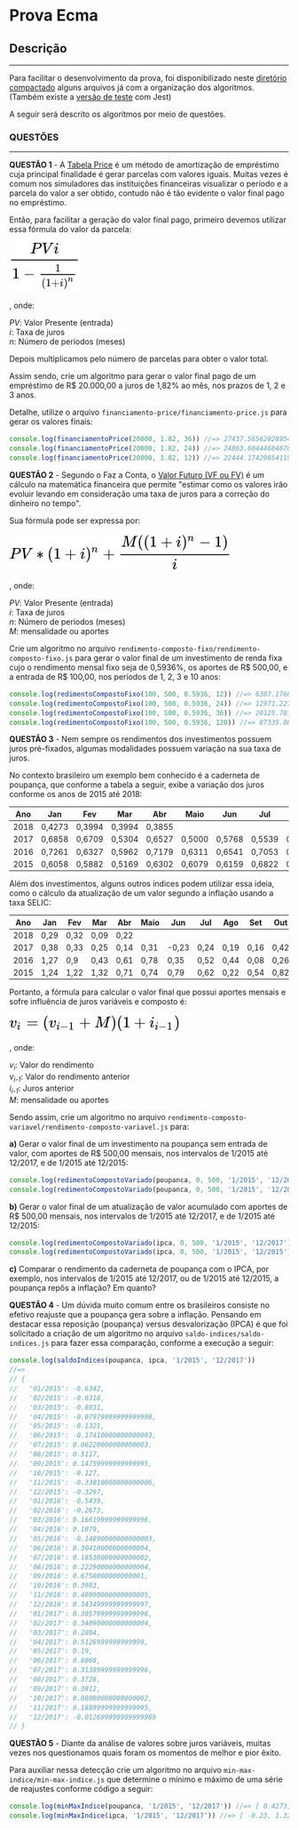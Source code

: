# Prova Ecma

## Descrição
---

Para facilitar o desenvolvimento da prova, foi disponibilizado neste [diretório compactado](code.zip) alguns arquivos já com a organização dos algoritmos. (Também existe a [versão de teste](code-test.zip) com Jest)

A seguir será descrito os algoritmos por meio de questões.

### QUESTÕES
---

**QUESTÃO 1** - A [Tabela Price](https://pt.wikipedia.org/wiki/Tabela_Price) é um método de amortização de empréstimo cuja principal finalidade é gerar parcelas com valores iguais. Muitas vezes é comum nos simuladores das instituições financeiras visualizar o período e a parcela do valor a ser obtido, contudo não é tão evidente o valor final pago no empréstimo.

Então, para facilitar a geração do valor final pago, primeiro devemos utilizar essa fórmula do valor da parcela:

![](assets/price.svg)

, onde:

*PV*: Valor Presente (entrada)<br>
*i*: Taxa de juros<br>
*n*: Número de períodos (meses)

Depois multiplicamos pelo número de parcelas para obter o valor total.

Assim sendo, crie um algoritmo para gerar o valor final pago de um empréstimo de R$ 20.000,00 a juros de 1,82% ao mês, nos prazos de 1, 2 e 3 anos.

Detalhe, utilize o arquivo `financiamento-price/financiamento-price.js` para gerar os valores finais:

```js
console.log(financiamentoPrice(20000, 1.82, 36)) //=> 27437.565620289548
console.log(financiamentoPrice(20000, 1.82, 24)) //=> 24863.60444684676
console.log(financiamentoPrice(20000, 1.82, 12)) //=> 22444.174290541192
```

**QUESTÃO 2** - Segundo o Faz a Conta, o [Valor Futuro (VF ou FV)](http://fazaconta.com/valor-futuro-investimentos.htm) é um cálculo na matemática financeira que permite "estimar como os valores irão evoluir levando em consideração uma taxa de juros para a correção do dinheiro no tempo". 

Sua fórmula pode ser expressa por:

![](assets/rf.svg)

, onde:

*PV*: Valor Presente (entrada)<br>
*i*: Taxa de juros<br>
*n*: Número de períodos (meses)<br>
*M*: mensalidade ou aportes

Crie um algoritmo no arquivo `rendimento-composto-fixo/rendimento-composto-fixo.js` para gerar o valor final de um investimento de renda fixa cujo o rendimento mensal fixo seja de 0,5936%, os aportes de R$ 500,00, e a entrada de R$ 100,00, nos períodos de 1, 2, 3 e 10 anos:

```js
console.log(redimentoCompostoFixo(100, 500, 0.5936, 12)) //=> 6307.176654943719
console.log(redimentoCompostoFixo(100, 500, 0.5936, 24)) //=> 12971.227695545636
console.log(redimentoCompostoFixo(100, 500, 0.5936, 36)) //=> 20125.781003832304
console.log(redimentoCompostoFixo(100, 500, 0.5936, 120)) //=> 87335.08961181375
```

**QUESTÃO 3** - Nem sempre os rendimentos dos investimentos possuem juros pré-fixados, algumas modalidades possuem variação na sua taxa de juros.

No contexto brasileiro um exemplo bem conhecido é a caderneta de poupança, que conforme a tabela a seguir, exibe a variação dos juros conforme os anos de 2015 até 2018:

| Ano | Jan | Fev | Mar | Abr | Maio | Jun | Jul | Ago | Set | Out | Nov | Dez |
|-|-|-|-|-|-|-|-|-|-|-|-|-|
| 2018 | 0,4273 | 0,3994 | 0,3994 | 0,3855 | | | | | | | | |
| 2017 | 0,6858 | 0,6709 | 0,5304 | 0,6527 | 0,5000 | 0,5768 | 0,5539 | 0,5626 | 0,5512 | 0,5000 | 0,4690 | 0,4273 |
| 2016 | 0,7261 | 0,6327 | 0,5962 | 0,7179 | 0,6311 | 0,6541 | 0,7053 | 0,6629 | 0,7558 | 0,6583 | 0,6609 | 0,6435 |
| 2015 | 0,6058 | 0,5882 | 0,5169 | 0,6302 | 0,6079 | 0,6159 | 0,6822 | 0,7317 | 0,6876 | 0,6930 | 0,6799 | 0,6303 |

Além dos investimentos, alguns outros índices podem utilizar essa ideia, como o cálculo da atualização de um valor segundo a inflação usando a taxa SELIC:

| Ano | Jan | Fev | Mar | Abr | Maio | Jun | Jul | Ago | Set | Out | Nov | Dez |
|-|-|-|-|-|-|-|-|-|-|-|-|-|
| 2018 | 0,29 | 0,32 | 0,09 | 0,22 | | | | | | | | |
| 2017 | 0,38 | 0,33 | 0,25 | 0,14 | 0,31 | -0,23 | 0,24 | 0,19 | 0,16 | 0,42 | 0,28 | 0,44 |
| 2016 | 1,27 | 0,9 | 0,43 | 0,61 | 0,78 | 0,35 | 0,52 | 0,44 | 0,08 | 0,26 | 0,18 | 0,3 |
| 2015 | 1,24 | 1,22 | 1,32 | 0,71 | 0,74 | 0,79 | 0,62 | 0,22 | 0,54 | 0,82 | 1,01 | 0,96 |

Portanto, a fórmula para calcular o valor final que possui aportes mensais e sofre influência de juros variáveis e composto é:

![](assets/rv.svg)

, onde:

*v<sub>i</sub>*: Valor do rendimento<br>
*v<sub>i-1</sub>*: Valor do rendimento anterior<br>
*i<sub>i-1</sub>*: Juros anterior<br>
*M*: mensalidade ou aportes

Sendo assim, crie um algoritmo no arquivo `rendimento-composto-variavel/rendimento-composto-variavel.js` para: 

**a)** Gerar o valor final de um investimento na poupança sem entrada de valor, com aportes de R$ 500,00 mensais, nos intervalos de 1/2015 até 12/2017, e de 1/2015 até 12/2015:

```js
console.log(redimentoCompostoVariado(poupanca, 0, 500, '1/2015', '12/2017')) //=> 20161.722546560424
console.log(redimentoCompostoVariado(poupanca, 0, 500, '1/2015', '12/2015')) //=> 6263.110235582166
```

**b)** Gerar o valor final de um atualização de valor acumulado com aportes de R$ 500,00 mensais, nos intervalos de 1/2015 até 12/2017, e de 1/2015 até 12/2015:

```js
console.log(redimentoCompostoVariado(ipca, 0, 500, '1/2015', '12/2017')) //=> 19334.152800685235
console.log(redimentoCompostoVariado(ipca, 0, 500, '1/2015', '12/2015')) //=> 6312.287539035425
```

**c)** Comparar o rendimento da caderneta de poupança com o IPCA, por exemplo, nos intervalos de 1/2015 até 12/2017, ou de 1/2015 até 12/2015, a poupança repôs a inflação? Em quanto?

**QUESTÃO 4** - Um dúvida muito comum entre os brasileiros consiste no efetivo reajuste que a poupança gera sobre a inflação. Pensando em destacar essa reposição (poupança) versus desvalorização (IPCA) é que foi solicitado a criação de um algoritmo no arquivo `saldo-indices/saldo-indices.js` para fazer essa comparação, conforme a execução a seguir:

```js
console.log(saldoIndices(poupanca, ipca, '1/2015', '12/2017'))
//=>
// { 
//   '01/2015': -0.6342,
//   '02/2015': -0.6318,
//   '03/2015': -0.8031,
//   '04/2015': -0.07979999999999998,
//   '05/2015': -0.1321,
//   '06/2015': -0.17410000000000003,
//   '07/2015': 0.06220000000000003,
//   '08/2015': 0.5117,
//   '09/2015': 0.14759999999999995,
//   '10/2015': -0.127,
//   '11/2015': -0.33010000000000006,
//   '12/2015': -0.3297,
//   '01/2016': -0.5439,
//   '02/2016': -0.2673,
//   '03/2016': 0.16619999999999996,
//   '04/2016': 0.1079,
//   '05/2016': -0.14890000000000003,
//   '06/2016': 0.30410000000000004,
//   '07/2016': 0.18530000000000002,
//   '08/2016': 0.22290000000000004,
//   '09/2016': 0.6758000000000001,
//   '10/2016': 0.3983,
//   '11/2016': 0.48090000000000005,
//   '12/2016': 0.34349999999999997,
//   '01/2017': 0.30579999999999996,
//   '02/2017': 0.34090000000000004,
//   '03/2017': 0.2804,
//   '04/2017': 0.5126999999999999,
//   '05/2017': 0.19,
//   '06/2017': 0.8068,
//   '07/2017': 0.31389999999999996,
//   '08/2017': 0.3726,
//   '09/2017': 0.3912,
//   '10/2017': 0.08000000000000002,
//   '11/2017': 0.18899999999999995,
//   '12/2017': -0.012699999999999989
// }
```

**QUESTÃO 5** - Diante da análise de valores sobre juros variáveis, muitas vezes nos questionamos quais foram os momentos de melhor e pior êxito.

Para auxiliar nessa detecção crie um algoritmo no arquivo `min-max-indice/min-max-indice.js` que determine o mínimo e máximo de uma série de reajustes conforme código a seguir:

```js
console.log(minMaxIndice(poupanca, '1/2015', '12/2017')) //=> [ 0.4273, 0.7558 ]
console.log(minMaxIndice(ipca, '1/2015', '12/2017')) //=> [ -0.23, 1.32 ]
```
